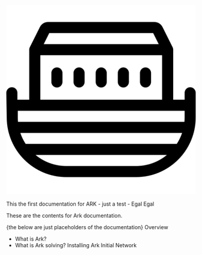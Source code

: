 <p align="center"><img src="https://github.com/katasec/ark-docs/blob/main/katasec_ark.png" alt="Katasec Ark Document "></p>

This the first documentation for ARK - just a test - Egal Egal

These are the contents for Ark documentation.

{the below are just placeholders of the documentation}
Overview 
  - What is Ark?
  - What is Ark solving?
Installing Ark
Initial Network

